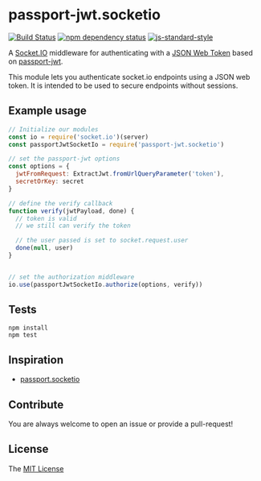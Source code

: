 # passport-jwt.socketio

[![Build Status](https://api.travis-ci.org/erreina/passport-jwt.socketio.svg?branch=master)](https://travis-ci.org/erreina/passport-jwt.socketio)
[![npm dependency status](https://david-dm.org/erreina/passport-jwt.socketio.svg)](https://david-dm.org/erreina/passport-jwt.socketio)
[![js-standard-style](https://img.shields.io/badge/code%20style-standard-brightgreen.svg)](http://standardjs.com/)

A [Socket.IO](https://socket.io/) middleware for authenticating with a [JSON Web Token](http://jwt.io) based on [passport-jwt](https://github.com/themikenicholson/passport-jwt).

This module lets you authenticate socket.io endpoints using a JSON web token. It is
intended to be used to secure endpoints without sessions.

## Example usage


```javascript
// Initialize our modules
const io = require('socket.io')(server)
const passportJwtSocketIo = require('passport-jwt.socketio')

// set the passport-jwt options
const options = {
  jwtFromRequest: ExtractJwt.fromUrlQueryParameter('token'),
  secretOrKey: secret
}

// define the verify callback
function verify(jwtPayload, done) {
  // token is valid 
  // we still can verify the token

  // the user passed is set to socket.request.user
  done(null, user)
}


// set the authorization middleware
io.use(passportJwtSocketIo.authorize(options, verify))

```

## Tests

    npm install
    npm test

## Inspiration

* [passport.socketio](https://github.com/jfromaniello/passport.socketio)

## Contribute

You are always welcome to open an issue or provide a pull-request!

## License

The [MIT License](http://opensource.org/licenses/MIT)

